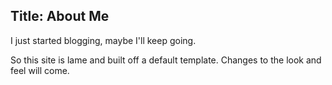 Title: About Me
---
I just started blogging, maybe I'll keep going.

So this site is lame and built off a default template. Changes to the look and feel will come.